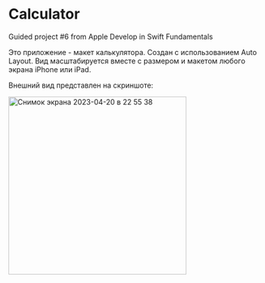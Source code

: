 # Calculator
Guided project #6 from Apple Develop in Swift Fundamentals

Это приложение - макет калькулятора. Создан с использованием Auto Layout. 
Вид масштабируется вместе с размером и макетом любого экрана iPhone или iPad. 

Внешний вид представлен на скриншоте:

<img width="351" alt="Снимок экрана 2023-04-20 в 22 55 38" src="https://user-images.githubusercontent.com/78909022/233436016-e5f69fe4-c438-46ca-b2f4-efd19f1ee9b6.png">
